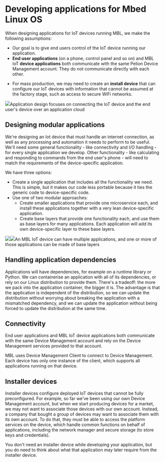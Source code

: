 # Developing applications for Mbed Linux OS

When designing applications for IoT devices running MBL, we make the following assumptions:

* Our goal is to give end users control of the IoT device running our application.
* **End user applications** (on a phone, control panel and so on) and MBL IoT **device applications** both communicate with the same Pelion Device Management account. They do not communicate directly with each other.

<!--we're just being nice, right? you can use any cloud you want?-->
* For mass production, we may need to create an **install device** that can configure our IoT devices with information that cannot be assumed at the factory stage, such as access to secure WiFi networks.

<span class="images">![](https://s3-us-west-2.amazonaws.com/mbed-linux-os-docs-images/applications_map_highlight.png)<span>Application design focuses on connecting the IoT device and the end user's device over an application cloud</span></span>

## Designing modular applications

We're designing an Iot device that must handle an internet connection, as well as any processing and automation it needs to perform to be useful. We'll need some general functionality - like connectivity and I/O handling - for every single application we develop. Other functionality - like calculating and responding to commands from the end user's phone - will need to match the requirements of the device-specific application.
<!--is "device-specific" a clear concept?-->

We have three options:

* Create a single application that includes all the functionality we need. This is simple, but it makes our code less portable because it ties the generic code to device-specific code.
* Use one of two modular approaches:
    * Create smaller applications that provide one microservice each, and install these applications together with a very lean device-specific application.
    * Create base layers that provide one functionality each, and use them as base layers for many applications. Each application will add its own device-specific layer to these base layers.

<span class="images">![](https://s3-us-west-2.amazonaws.com/mbed-linux-os-docs-images/multi_apps.png)![](https://s3-us-west-2.amazonaws.com/mbed-linux-os-docs-images/application_from_layers.png)<span>An MBL IoT device can have multiple applications, and one or more of those applications can be made of base layers</span></span>

## Handling application dependencies

Applications will have dependencies, for example on a runtime library or Python. We can containerise an application with all of its dependencies, or rely on our Linux distribution to provide them. There's a tradeoff: the more we pack into the application container, the bigger it is. The advantage is that the application is independent of the distribution, so we can update the distribution without worrying about breaking the application with a mismatched dependency, and we can update the application without being forced to update the distribution at the same time.

## Connectivity

End user applications and MBL IoT device applications both communicate with the same Device Management account and rely on the Device Management services provided to that account.

MBL uses Device Management Client to connect to Device Management. Each device has only one instance of the client, which supports all applications running on that device.

## Installer devices

Installer devices configure deployed IoT devices that cannot be fully preconfigured. For example, so far we've been using our own Device Management account, but when we start producing devices for a market, we may not want to associate those devices with our own account. Instead, a company that bought a group of devices may want to associate them with its own account. To do that, they must be able to access the platform services on the device, which handle common functions on behalf of applications, including the network manager and secure storage (to store keys and credentials).

You don't need an installer device while developing your application, but you do need to think about what that application may later require from the installer device.
